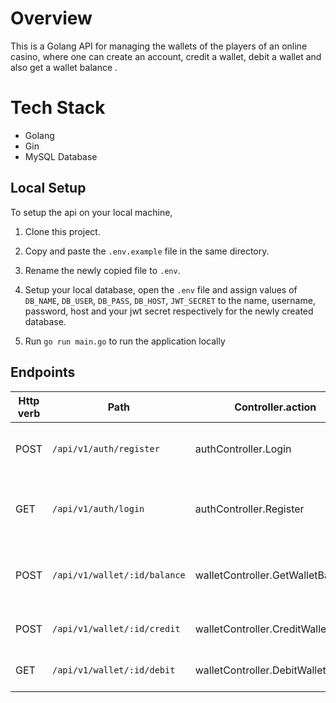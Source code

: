 # Overview

This is a Golang API for managing the wallets of the players of an online casino, where one can create an account, credit a wallet, debit a wallet and also get a wallet balance .

# Tech Stack

* Golang
* Gin
* MySQL Database

## Local Setup

To setup the api on your local machine,

1. Clone this project.

2. Copy and paste the `.env.example` file in the same directory.

3. Rename the newly copied file to `.env`.

4. Setup your local database, open the `.env` file and assign values of `DB_NAME`, `DB_USER`, `DB_PASS`, `DB_HOST`, `JWT_SECRET`
   to the name, username, password, host and your jwt secret respectively for the newly created database.
   
5. Run `go run main.go` to run the application locally

## Endpoints

| Http verb | Path                        | Controller.action                  | Used for                                    |
| --------- | --------------------------- | ---------------------------------- | ------------------------------------------- |
| POST      | `/api/v1/auth/register`     | authController.Login               | Login a to a user account                   |
| GET       | `/api/v1/auth/login`        | authController.Register            | Register an account for a user              |
| POST      | `/api/v1/wallet/:id/balance`| walletController.GetWalletBalance  | Get a user wallet account balance           |
| POST      | `/api/v1/wallet/:id/credit` | walletController.CreditWallet      | Credit a user wallet                        |
| GET       | `/api/v1/wallet/:id/debit`  | walletController.DebitWallet       | Debit a user wallet                         |




